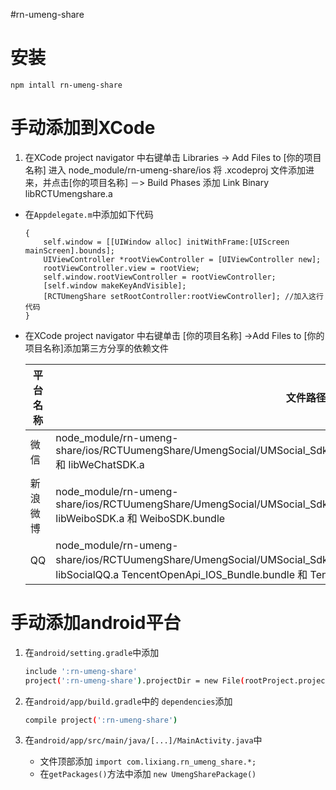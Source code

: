 #rn-umeng-share
# 安装
`npm intall rn-umeng-share`
# 手动添加到XCode
1. 在XCode project navigator 中右键单击 Libraries -> Add Files to [你的项目名称] 进入 node_module/rn-umeng-share/ios 将 .xcodeproj 文件添加进来，并点击[你的项目名称] －> Build Phases 添加 Link Binary libRCTUmengshare.a
* 在`Appdelegate.m`中添加如下代码

	```bash- (BOOL)application:(UIApplication *)application didFinishLaunchingWithOptions:(NSDictionary *)launchOptions
	{
  		self.window = [[UIWindow alloc] initWithFrame:[UIScreen mainScreen].bounds];
  		UIViewController *rootViewController = [UIViewController new];
  		rootViewController.view = rootView;
  		self.window.rootViewController = rootViewController;
  		[self.window makeKeyAndVisible];
  		[RCTUmengShare setRootController:rootViewController]; //加入这行代码
	}
	```
	
* 在XCode project navigator 中右键单击 [你的项目名称] ->Add Files to [你的项目名称]添加第三方分享的依赖文件


	平台名称    | 文件路径
	-------------|------------
	微信          | node_module/rn-umeng-share/ios/RCTUumengShare/UmengSocial/UMSocial_Sdk_Extra_Frameworks/Wechat/libSocialWechat.a 和 libWeChatSDK.a
	新浪微博      |node_module/rn-umeng-share/ios/RCTUumengShare/UmengSocial/UMSocial_Sdk_Extra_Frameworks/SinaSSO/libSocialSinaSSO.a libWeiboSDK.a 和 WeiboSDK.bundle
	QQ           |node_module/rn-umeng-share/ios/RCTUumengShare/UmengSocial/UMSocial_Sdk_Extra_Frameworks/TencentOpenAPI／libSocialQQ.a TencentOpenApi_IOS_Bundle.bundle 和 TencentOpenAPI.framework

# 手动添加android平台
1. 在`android/setting.gradle`中添加

	```bash
	include ':rn-umeng-share'
	project(':rn-umeng-share').projectDir = new File(rootProject.projectDir, '../node_modules/rn-umeng-share/android')
	```
2. 在`android/app/build.gradle`中的 `dependencies`添加

	```bash
	compile project(':rn-umeng-share')
	```
3. 在`android/app/src/main/java/[...]/MainActivity.java`中
	
	* 文件顶部添加 `import com.lixiang.rn_umeng_share.*;`
	* 在`getPackages()`方法中添加 `new UmengSharePackage()`
	

 





